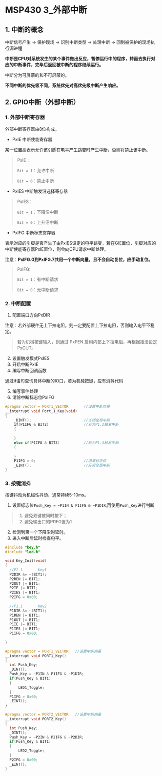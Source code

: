# MSP430 3_外部中断

## 1. 中断的概念

中断信号产生 -> 保护现场 -> 识别中断类型 -> 处理中断 -> 回到被保护的现场执行源进程

**中断是CPU对系统发生的某个事件做出反应，暂停运行中的程序，转而去执行对应的中断事件，完毕后返回被中断的程序继续运行。**

中断分为可屏蔽的和不可屏蔽的。

**不同中断的优先级不同，系统优先对高优先级中断产生响应。**

## 2. GPIO中断（外部中断）

### 1. 外部中断寄存器

外部中断寄存器由8位构成。

- PxIE 中断使能寄存器

某一位置高表示允许该引脚在电平产生跳变时产生中断，否则将禁止该中断。

> PxIE：
>
> `Bit = 1`：允许中断
>
> `Bit = 0`：禁止中断

- PxIES 中断触发沿选择寄存器

> PxIES：
>
> `Bit = 1`：下降沿中断
>
> `Bit = 0`：上升沿中断

- PxIFG 中断标志寄存器

表示对应的引脚是否产生了由PxIES设定的电平跳变，若在GIE置位，引脚对应的中断使能寄存器PxIE置位，则会向CPU请求中断处理。

注意：**PxIFG.0到PxIFG.7共用一个中断向量，且不会自动复位，应手动复位。**

> PxIFG:
>
> `Bit = 1`：有中断请求
>
> `Bit = 0`：无中断请求

### 2. 中断配置

1. 配置端口方向PxDIR

注意：若外部硬件无上下拉电阻，则一定要配置上下拉电阻，否则输入电平不稳定。

> 若为机械按键输入，则通过 PxPEN 启用内部上下拉电阻，再根据接法设定PxOUT。

2. 设置触发模式PxIES
3. 开启中断PxIE
4. 编写中断回调函数

通过if语句查询具体中断的IO口，若为机械按键，应有消抖代码

5. 编写事件处理
6. 清除中断标志位PxIFG

```C
#pragma vector = PORT1_VECTOR		//设置中断向量
__interrupt void Port_1_Key(void)
{
    _DINT();						//关闭全局中断
    if(P1IFG & BIT2)				//若为P1.2触发中断				
    {
        
    }
    else if(P1IFG & BIT3)			//若为P1.3触发中断
    {
        
    }
    P1IFG = 0;						//清零标志位
    _EINT();						//开启全局中断
}
```

### 3. 按键消抖

按键抖动为机械性抖动，通常持续5-10ms。

1. 设置标志位`Push_Key = ~P1IN & P1IFG & ~P1DIR`,再使用`Push_Key`进行判断

> 1. 避免双键被同时按下；
> 2. 避免输出口的PI1FG置为1

2. 检测到第一个下降沿时延时。
3. 进入中断后延时检查电平。

```c
#include "key.h"
#include "led.h"

void Key_Init(void)
{
  //P2.1       Key1
  P2DIR &= ~(BIT1);
  P2REN |= BIT1;
  P2OUT |= BIT1;
  P2IE |= BIT1;
  P2IES |= BIT1;
  P2IFG = 0x00;
  
  //P1.1       Key2
  P1DIR &= ~(BIT1);
  P1REN |= BIT1;
  P1OUT |= BIT1;
  P1IE |= BIT1;
  P1IES |= BIT1;
  P1IFG = 0x00;
  
}

#pragma vector = PORT1_VECTOR   //设置中断向量
__interrupt void PORT1_Key()
{
  int Push_Key;
  _DINT();
  Push_Key = ~P1IN & P1IFG & ~P1DIR;
  if(Push_Key & BIT1)
  {  
      LED1_Toggle;
  }
  P1IFG = 0x00;
  _EINT();
}

#pragma vector = PORT2_VECTOR   //设置中断向量
__interrupt void PORT2_Key()
{     
  int Push_Key;
  _DINT();
  Push_Key = ~P2IN & P2IFG & ~P2DIR;
  if(Push_Key & BIT1)
  {  
      LED2_Toggle;
  }
  P2IFG = 0x00;
  _EINT();
}
```


